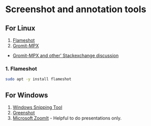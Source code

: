 # Screenshot and annotation tools

## For Linux

1. [Flameshot](https://github.com/flameshot-org/flameshot)
2. [Gromit-MPX](https://github.com/bk138/gromit-mpx)
  * [Gromit-MPX and other' Stackexchange discussion](https://softwarerecs.stackexchange.com/questions/43376/linux-screen-annotations)

### 1. Flameshot

```sh
sudo apt -y install flameshot
```

## For Windows

1. [Windows Snipping Tool](https://support.microsoft.com/en-us/windows/use-snipping-tool-to-capture-screenshots-00246869-1843-655f-f220-97299b865f6b)
2. [Greenshot](https://getgreenshot.org/)
3. [Microsoft ZoomIt](https://learn.microsoft.com/en-us/sysinternals/downloads/zoomit) - Helpful to do presentations only.
